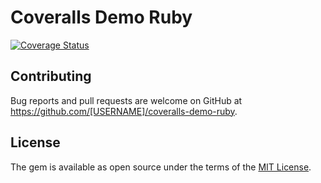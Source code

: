# Coveralls Demo Ruby

[![Coverage Status](https://coveralls.io/repos/github/N0xFF/coveralls-demo-ruby/badge.svg?branch=master)](https://coveralls.io/github/N0xFF/coveralls-demo-ruby?branch=master)

## Contributing

Bug reports and pull requests are welcome on GitHub at https://github.com/[USERNAME]/coveralls-demo-ruby.

## License

The gem is available as open source under the terms of the [MIT License](https://opensource.org/licenses/MIT).
